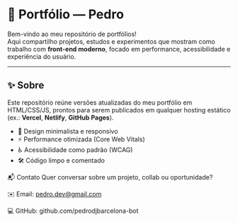 # 🚀 Portfólio — Pedro

Bem-vindo ao meu repositório de portfólios!  
Aqui compartilho projetos, estudos e experimentos que mostram como trabalho com **front-end moderno**, focado em performance, acessibilidade e experiência do usuário.

---

## ✨ Sobre
Este repositório reúne versões atualizadas do meu portfólio em HTML/CSS/JS, prontos para serem publicados em qualquer hosting estático (ex.: **Vercel**, **Netlify**, **GitHub Pages**).

- 🎨 Design minimalista e responsivo  
- ⚡️ Performance otimizada (Core Web Vitals)  
- ♿️ Acessibilidade como padrão (WCAG)  
- 🛠️ Código limpo e comentado

📬 Contato
Quer conversar sobre um projeto, collab ou oportunidade?

✉️ Email: pedro.dev@gmail.com

💻 GitHub: github.com/pedrodjbarcelona-bot
